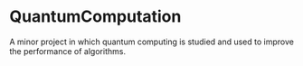 # QuantumComputation
A minor project in which quantum computing is studied and used to improve the performance of algorithms.
